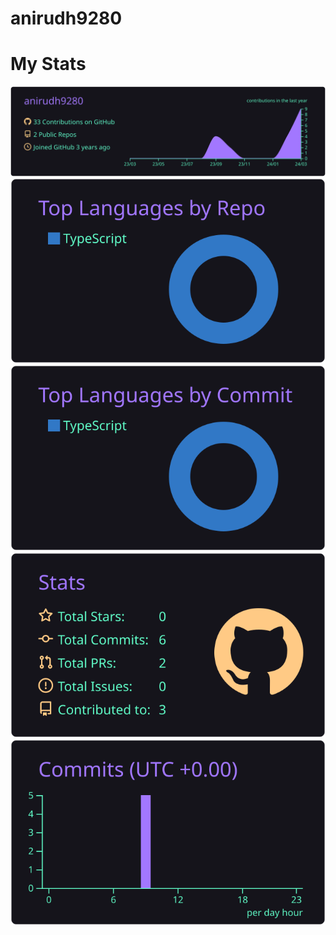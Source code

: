 # anirudh9280 

# My Stats

[![](https://raw.githubusercontent.com/anirudh9280/anirudh9280/master/profile-summary-card-output/aura/0-profile-details.svg)](https://github.com/anirudh9280/github-profile-summary-cards)
[![](https://raw.githubusercontent.com/anirudh9280/anirudh9280/master/profile-summary-card-output/aura/1-repos-per-language.svg)](https://github.com/anirudh9280/github-profile-summary-cards) [![](https://raw.githubusercontent.com/anirudh9280/anirudh9280/master/profile-summary-card-output/aura/2-most-commit-language.svg)](https://github.com/anirudh9280/github-profile-summary-cards)
[![](https://raw.githubusercontent.com/anirudh9280/anirudh9280/master/profile-summary-card-output/aura/3-stats.svg)](https://github.com/anirudh9280/github-profile-summary-cards) [![](https://raw.githubusercontent.com/anirudh9280/anirudh9280/master/profile-summary-card-output/aura/4-productive-time.svg)](https://github.com/anirudh9280/github-profile-summary-cards)
